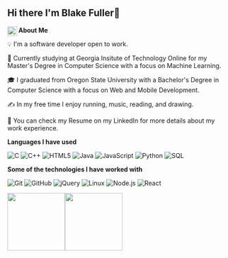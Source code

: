 ## Hi there I'm Blake Fuller👋

**About Me**
<a href="https://www.linkedin.com/in/blake-fuller-097291245/">
    <img align="left" alt="Blake Fuller Linkedin" width="22px" src="https://github.com/TheDudeThatCode/TheDudeThatCode/blob/master/Assets/Linkedin.svg" />
</a>

💡   I'm a software developer open to work.

🌱 Currently studying at Georgia Insitute of Technology Online for my Master's Degree in Computer Science with a focus on Machine Learning.

🎓 I graduated from Oregon State University with a Bachelor's Degree in Computer Science with a focus on Web and Mobile Development. 

✍️  In my free time I enjoy running, music, reading, and drawing.

📄  You can check my Resume on my LinkedIn for more details about my work experience.



**Languages I have used**

![C](https://img.shields.io/badge/-C-000000?style=flat&logo=C)
![C++](https://img.shields.io/badge/-C++-000000?style=flat&logo=C%2B%2B&logoColor=00599C)
![HTML5](https://img.shields.io/badge/-HTML5-000000?style=flat&logo=HTML5)
![Java](https://img.shields.io/badge/-Java-000000?style=flat&logo=Java&logoColor=007396)
![JavaScript](https://img.shields.io/badge/-JavaScript-000000?style=flat&logo=javascript)
![Python](https://img.shields.io/badge/-Python-000000?style=flat&logo=python)
![SQL](https://img.shields.io/badge/-SQL-000000?style=flat&logo=MySQL)

**Some of the technologies I have worked with**

![Git](https://img.shields.io/badge/-Git-000000?style=flat&logo=git&logoColor=F05032)
![GitHub](https://img.shields.io/badge/-GitHub-000000?style=flat&logo=github&logoColor=FFFFFF)
![jQuery](https://img.shields.io/badge/-jQuery-000000?style=flat&logo=jQuery&logoColor=0769AD)
![Linux](https://img.shields.io/badge/-Linux-000000?style=flat&logo=linux&logoColor=FCC624)
![Node.js](https://img.shields.io/badge/-Node.js-000000?style=flat&logo=node.js&logoColor=339933)
![React](https://img.shields.io/badge/-React-000000?style=flat&logo=React&logoColor=61DAFB)

<img align="" height='130px' src="https://github-readme-stats.vercel.app/api?username=Blakeefuller&hide_title=true&show_icons=true&include_all_commits=true&line_height=21&bg_color=0,EC6C6C,FFD479,FFFC79,73FA79&theme=graywhite" /><img align="" height='130px' src="https://github-readme-stats.vercel.app/api/top-langs/?username=Blakeefuller&hide_title=false&layout=compact&bg_color=0,73FA79,73FDFF,7A81FF&theme=graywhite" />





<!--
**Blakeefuller/Blakeefuller** is a ✨ _special_ ✨ repository because its `README.md` (this file) appears on your GitHub profile.

Here are some ideas to get you started:  

- 🔭 I’m currently working on ...
- 🌱 I’m currently learning ...
- 👯 I’m looking to collaborate on ...
- 🤔 I’m looking for help with ...
- 💬 Ask me about ...
- 📫 How to reach me: ...
- 😄 Pronouns: ...
- ⚡ Fun fact: ...
-->
